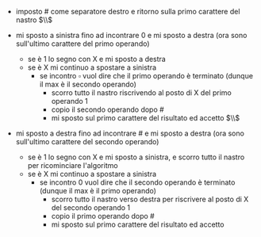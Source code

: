- imposto # come separatore destro e ritorno sulla primo carattere del nastro
$\\$

- mi sposto a sinistra fino ad incontrare 0 e mi sposto a destra (ora sono sull'ultimo carattere del primo operando)
    - se è 1 lo segno con X e mi sposto a destra
    - se è X mi continuo a spostare a sinistra
        - se incontro $\square$ vuol dire che il primo operando è terminato (dunque il max è il secondo operando)
            - scorro tutto il nastro riscrivendo al posto di X del primo operando 1
            - copio il secondo operando dopo #
            - mi sposto sul primo carattere del risultato ed accetto
$\\$
- mi sposto a destra fino ad incontrare # e mi sposto a destra (ora sono sull'ultimo carattere del secondo operando)
    - se è 1 lo segno con X e mi sposto a sinistra, e scorro tutto il nastro per ricominciare l'algoritmo
    - se è X mi continuo a spostare a sinistra
        - se incontro 0 vuol dire che il secondo operando è terminato (dunque il max è il primo operando)
            - scorro tutto il nastro verso destra per riscrivere al posto di X del secondo operando 1
            - copio il primo operando dopo #
            - mi sposto sul primo carattere del risultato ed accetto
